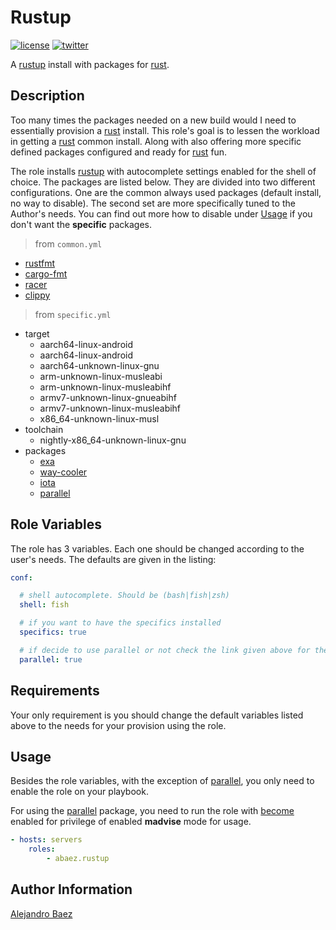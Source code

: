Rustup
=========
[![license][2i]][2p]
[![twitter][3i]][3p]

A [rustup] install with packages for [rust].

Description
-----------

Too many times the packages needed on a new build would I need to essentially provision a [rust] install. This role's goal is to lessen the workload in getting a [rust] common install. Along with also offering more specific defined packages configured and ready for [rust] fun.

The role installs [rustup] with autocomplete settings enabled for the shell of choice. The packages are listed below. They are divided into two different configurations. One are the common always used packages (default install, no way to disable). The second set are more specifically tuned to the Author's needs. You can find out more how to disable under [Usage](#Usage) if you don't want the **specific** packages.

> from `common.yml`

- [rustfmt]
- [cargo-fmt]
- [racer]
- [clippy]

> from `specific.yml`

- target
  - aarch64-linux-android
  - aarch64-linux-android
  - aarch64-unknown-linux-gnu
  - arm-unknown-linux-musleabi
  - arm-unknown-linux-musleabihf
  - armv7-unknown-linux-gnueabihf
  - armv7-unknown-linux-musleabihf
  - x86_64-unknown-linux-musl
- toolchain
  - nightly-x86_64-unknown-linux-gnu
- packages
  - [exa]
  - [way-cooler]
  - [iota]
  - [parallel]

Role Variables
--------------

The role has 3 variables. Each one should be changed according to the user's needs. The defaults are given in the listing:

``` yaml
conf:

  # shell autocomplete. Should be (bash|fish|zsh)
  shell: fish

  # if you want to have the specifics installed
  specifics: true

  # if decide to use parallel or not check the link given above for the package for more information
  parallel: true
```

Requirements
------------

Your only requirement is you should change the default variables listed above to the needs for your provision using the role.

Usage
-----

Besides the role variables, with the exception of [parallel], you only need to enable the role on your playbook.

For using the [parallel] package, you need to run the role with [become] enabled for privilege of enabled **madvise** mode for usage.

``` yaml
- hosts: servers
    roles:
        - abaez.rustup
```

Author Information
------------------

[Alejandro Baez][1]

[1]: https://keybase.io/baez
[2i]: https://img.shields.io/badge/license-BSD_2-green.svg
[2p]: ./LICENSE
[3i]: https://img.shields.io/badge/twitter-a_baez-blue.svg
[3p]: https://twitter.com/a_baez

[exa]: https://github.com/ogham/exa
[way-cooler]: https://github.com/Immington-Industries/way-cooler
[iota]: https://github.com/gchp/iota
[parallel]: https://github.com/mmstick/parallel
[rust]: https://rust-lang.org
[rustup]: https://github.com/rust-lang-nursery/rustup.rs
[clippy]: https://crates.io/crates/clippy
[rustfmt]: https://crates.io/crates/rustfmt
[cargo-fmt]: https://crates.io/crates/cargo-fmt
[cargo-clippy]: https://crates.io/crates/cargo-clippy
[racer]: https://crates.io/crates/racer
[become]: http://docs.ansible.com/ansible/become.html
